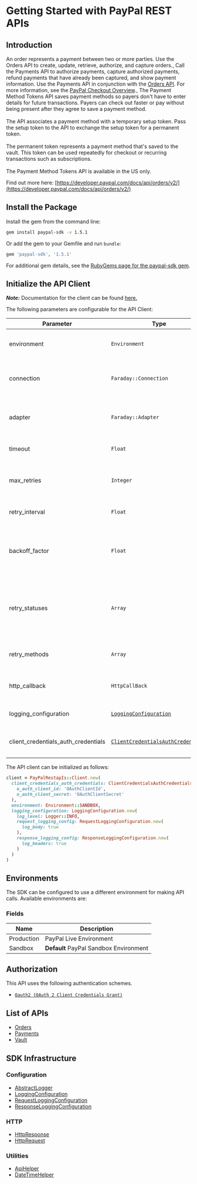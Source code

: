 
# Getting Started with PayPal REST APIs

## Introduction

An order represents a payment between two or more parties. Use the Orders API to create, update, retrieve, authorize, and capture orders., Call the Payments API to authorize payments, capture authorized payments, refund payments that have already been captured, and show payment information. Use the Payments API in conjunction with the <a href="/docs/api/orders/v2/">Orders API</a>. For more information, see the <a href="/docs/checkout/">PayPal Checkout Overview</a>., The Payment Method Tokens API saves payment methods so payers don't have to enter details for future transactions. Payers can check out faster or pay without being present after they agree to save a payment method.<br><br>The API associates a payment method with a temporary setup token. Pass the setup token to the API to exchange the setup token for a permanent token.<br><br>The permanent token represents a payment method that's saved to the vault. This token can be used repeatedly for checkout or recurring transactions such as subscriptions.<br><br>The Payment Method Tokens API is available in the US only.

Find out more here: [https://developer.paypal.com/docs/api/orders/v2/](https://developer.paypal.com/docs/api/orders/v2/)

## Install the Package

Install the gem from the command line:

```bash
gem install paypal-sdk -v 1.5.1
```

Or add the gem to your Gemfile and run `bundle`:

```ruby
gem 'paypal-sdk', '1.5.1'
```

For additional gem details, see the [RubyGems page for the paypal-sdk gem](https://rubygems.org/gems/paypal-sdk/versions/1.5.1).

## Initialize the API Client

**_Note:_** Documentation for the client can be found [here.](https://www.github.com/tahaali2000/paypal-ruby-sdk/tree/1.5.1/doc/client.md)

The following parameters are configurable for the API Client:

| Parameter | Type | Description |
|  --- | --- | --- |
| environment | `Environment` | The API environment. <br> **Default: `Environment.SANDBOX`** |
| connection | `Faraday::Connection` | The Faraday connection object passed by the SDK user for making requests |
| adapter | `Faraday::Adapter` | The Faraday adapter object passed by the SDK user for performing http requests |
| timeout | `Float` | The value to use for connection timeout. <br> **Default: 60** |
| max_retries | `Integer` | The number of times to retry an endpoint call if it fails. <br> **Default: 0** |
| retry_interval | `Float` | Pause in seconds between retries. <br> **Default: 1** |
| backoff_factor | `Float` | The amount to multiply each successive retry's interval amount by in order to provide backoff. <br> **Default: 2** |
| retry_statuses | `Array` | A list of HTTP statuses to retry. <br> **Default: [408, 413, 429, 500, 502, 503, 504, 521, 522, 524, 408, 413, 429, 500, 502, 503, 504, 521, 522, 524]** |
| retry_methods | `Array` | A list of HTTP methods to retry. <br> **Default: %i[get put get put]** |
| http_callback | `HttpCallBack` | The Http CallBack allows defining callables for pre and post API calls. |
| logging_configuration | [`LoggingConfiguration`](https://www.github.com/tahaali2000/paypal-ruby-sdk/tree/1.5.1/doc/logging-configuration.md) | The SDK logging configuration for API calls |
| client_credentials_auth_credentials | [`ClientCredentialsAuthCredentials`](https://www.github.com/tahaali2000/paypal-ruby-sdk/tree/1.5.1/doc/auth/oauth-2-client-credentials-grant.md) | The credential object for OAuth 2 Client Credentials Grant |

The API client can be initialized as follows:

```ruby
client = PayPalRestapIs::Client.new(
  client_credentials_auth_credentials: ClientCredentialsAuthCredentials.new(
    o_auth_client_id: 'OAuthClientId',
    o_auth_client_secret: 'OAuthClientSecret'
  ),
  environment: Environment::SANDBOX,
  logging_configuration: LoggingConfiguration.new(
    log_level: Logger::INFO,
    request_logging_config: RequestLoggingConfiguration.new(
      log_body: true
    ),
    response_logging_config: ResponseLoggingConfiguration.new(
      log_headers: true
    )
  )
)
```

## Environments

The SDK can be configured to use a different environment for making API calls. Available environments are:

### Fields

| Name | Description |
|  --- | --- |
| Production | PayPal Live Environment |
| Sandbox | **Default** PayPal Sandbox Environment |

## Authorization

This API uses the following authentication schemes.

* [`Oauth2 (OAuth 2 Client Credentials Grant)`](https://www.github.com/tahaali2000/paypal-ruby-sdk/tree/1.5.1/doc/auth/oauth-2-client-credentials-grant.md)

## List of APIs

* [Orders](https://www.github.com/tahaali2000/paypal-ruby-sdk/tree/1.5.1/doc/controllers/orders.md)
* [Payments](https://www.github.com/tahaali2000/paypal-ruby-sdk/tree/1.5.1/doc/controllers/payments.md)
* [Vault](https://www.github.com/tahaali2000/paypal-ruby-sdk/tree/1.5.1/doc/controllers/vault.md)

## SDK Infrastructure

### Configuration

* [AbstractLogger](https://www.github.com/tahaali2000/paypal-ruby-sdk/tree/1.5.1/doc/abstract-logger.md)
* [LoggingConfiguration](https://www.github.com/tahaali2000/paypal-ruby-sdk/tree/1.5.1/doc/logging-configuration.md)
* [RequestLoggingConfiguration](https://www.github.com/tahaali2000/paypal-ruby-sdk/tree/1.5.1/doc/request-logging-configuration.md)
* [ResponseLoggingConfiguration](https://www.github.com/tahaali2000/paypal-ruby-sdk/tree/1.5.1/doc/response-logging-configuration.md)

### HTTP

* [HttpResponse](https://www.github.com/tahaali2000/paypal-ruby-sdk/tree/1.5.1/doc/http-response.md)
* [HttpRequest](https://www.github.com/tahaali2000/paypal-ruby-sdk/tree/1.5.1/doc/http-request.md)

### Utilities

* [ApiHelper](https://www.github.com/tahaali2000/paypal-ruby-sdk/tree/1.5.1/doc/api-helper.md)
* [DateTimeHelper](https://www.github.com/tahaali2000/paypal-ruby-sdk/tree/1.5.1/doc/date-time-helper.md)

